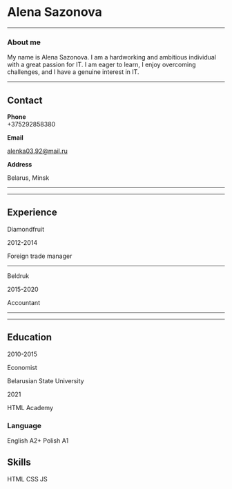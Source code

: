 # Alena Sazonova 

---

### About me 
My name is Alena Sazonova. I am a hardworking and ambitious individual with a great passion for IT.  I am eager to learn, I enjoy overcoming challenges, and I have a genuine interest in IT.

---

## Contact 
**Phone**  
+375292858380

**Email**

alenka03.92@mail.ru

**Address**

Belarus,
Minsk

---
---

## Experience

Diamondfruit

2012-2014

Foreign trade manager

--- 

Beldruk

2015-2020

Accountant

---
---

## Education
 2010-2015 

 Economist

Belarusian State University

2021

HTML Academy

### Language
English A2+
Polish A1

## Skills

HTML CSS JS
